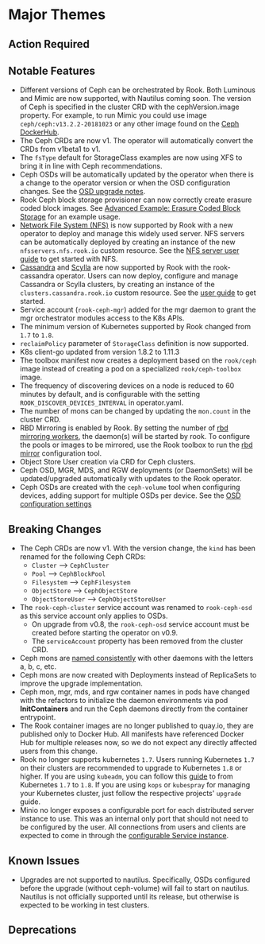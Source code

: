 # Major Themes

## Action Required

## Notable Features

- Different versions of Ceph can be orchestrated by Rook. Both Luminous and Mimic are now supported, with Nautilus coming soon.
  The version of Ceph is specified in the cluster CRD with the cephVersion.image property. For example, to run Mimic you could use image `ceph/ceph:v13.2.2-20181023`
  or any other image found on the [Ceph DockerHub](https://hub.docker.com/r/ceph/ceph/tags).
- The Ceph CRDs are now v1. The operator will automatically convert the CRDs from v1beta1 to v1.
- The `fsType` default for StorageClass examples are now using XFS to bring it in line with Ceph recommendations.
- Ceph OSDs will be automatically updated by the operator when there is a change to the operator version or when the OSD configuration changes. See the [OSD upgrade notes](Documentation/upgrade-patch.md#object-storage-daemons-osds).
- Rook Ceph block storage provisioner can now correctly create erasure coded block images. See [Advanced Example: Erasure Coded Block Storage](Documentation/block.md#advanced-example-erasure-coded-block-storage) for an example usage.
- [Network File System (NFS)](https://github.com/nfs-ganesha/nfs-ganesha/wiki) is now supported by Rook with a new operator to deploy and manage this widely used server. NFS servers can be automatically deployed by creating an instance of the new `nfsservers.nfs.rook.io` custom resource. See the [NFS server user guide](Documentation/nfs.md) to get started with NFS.
- [Cassandra](http://cassandra.apache.org/) and [Scylla](https://www.scylladb.com/) are now supported by Rook with the rook-cassandra operator. Users can now deploy, configure and manage Cassandra or Scylla clusters, by creating an instance of the `clusters.cassandra.rook.io` custom resource. See the [user guide](Documentation/cassandra.md) to get started.
- Service account (`rook-ceph-mgr`) added for the mgr daemon to grant the mgr orchestrator modules access to the K8s APIs.
- The minimum version of Kubernetes supported by Rook changed from `1.7` to `1.8`.
- `reclaimPolicy` parameter of `StorageClass` definition is now supported.
- K8s client-go updated from version 1.8.2 to 1.11.3
- The toolbox manifest now creates a deployment based on the `rook/ceph` image instead of creating a pod on a specialized `rook/ceph-toolbox` image.
- The frequency of discovering devices on a node is reduced to 60 minutes by default, and is configurable with the setting `ROOK_DISCOVER_DEVICES_INTERVAL` in operator.yaml.
- The number of mons can be changed by updating the `mon.count` in the cluster CRD.
- RBD Mirroring is enabled by Rook. By setting the number of [rbd mirroring workers](Documentation/ceph-cluster-crd.md#cluster-settings), the daemon(s) will be started by rook. To configure the pools or images to be mirrored, use the Rook toolbox to run the [rbd mirror](http://docs.ceph.com/docs/mimic/rbd/rbd-mirroring/) configuration tool.
- Object Store User creation via CRD for Ceph clusters.
- Ceph OSD, MGR, MDS, and RGW deployments (or DaemonSets) will be updated/upgraded automatically with updates to the Rook operator.
- Ceph OSDs are created with the `ceph-volume` tool when configuring devices, adding support for multiple OSDs per device. See the [OSD configuration settings](Documentation/ceph-cluster-crd.md#osd-configuration-settings)


## Breaking Changes

- The Ceph CRDs are now v1. With the version change, the `kind` has been renamed for the following Ceph CRDs:
  - `Cluster` --> `CephCluster`
  - `Pool` --> `CephBlockPool`
  - `Filesystem` --> `CephFilesystem`
  - `ObjectStore` --> `CephObjectStore`
  - `ObjectStoreUser` --> `CephObjectStoreUser`
- The `rook-ceph-cluster` service account was renamed to `rook-ceph-osd` as this service account only applies to OSDs.
  - On upgrade from v0.8, the `rook-ceph-osd` service account must be created before starting the operator on v0.9.
  - The `serviceAccount` property has been removed from the cluster CRD.
- Ceph mons are [named consistently](https://github.com/rook/rook/issues/1751) with other daemons with the letters a, b, c, etc.
- Ceph mons are now created with Deployments instead of ReplicaSets to improve the upgrade implementation.
- Ceph mon, mgr, mds, and rgw container names in pods have changed with the refactors to initialize the
  daemon environments via pod **InitContainers** and run the Ceph daemons directly from the
  container entrypoint.
- The Rook container images are no longer published to quay.io, they are published only to Docker Hub.  All manifests have referenced Docker Hub for multiple releases now, so we do not expect any directly affected users from this change.
- Rook no longer supports kubernetes `1.7`. Users running Kubernetes `1.7` on their clusters are recommended to upgrade to Kubernetes `1.8` or higher. If you are using `kubeadm`, you can follow this [guide](https://kubernetes.io/docs/tasks/administer-cluster/kubeadm/kubeadm-upgrade-1-8/) to from Kubernetes `1.7` to `1.8`. If you are using `kops` or `kubespray` for managing your Kubernetes cluster, just follow the respective projects' `upgrade` guide.
- Minio no longer exposes a configurable port for each distributed server instance to use.
  This was an internal only port that should not need to be configured by the user.
  All connections from users and clients are expected to come in through the [configurable Service instance](cluster/examples/kubernetes/minio/object-store.yaml#37).

## Known Issues
- Upgrades are not supported to nautilus. Specifically, OSDs configured before the upgrade (without ceph-volume) will fail to start on nautilus. Nautilus is not officially supported until its release, but otherwise is expected to be working in test clusters.

## Deprecations
